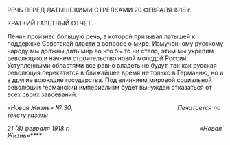 РЕЧЬ ПЕРЕД ЛАТЫШСКИМИ СТРЕЛКАМИ 20 ФЕВРАЛЯ 1918 г.

КРАТКИЙ ГАЗЕТНЫЙ ОТЧЕТ

Ленин произнес большую речь, в которой призывал латышей к поддержке Советской власти в вопросе о мире. Измученному русскому народу мы должны дать мир во что бы то ни стало, этим мы укрепим революцию и начнем строительство новой молодой Рос­сии. Уступленными областями все равно владеть не будут, так как русская революция перекатится в ближайшее время не только в Германию, но и в другие воюющие госу­дарства. Под влиянием мировой социальной революции германский империализм бу­дет вынужден отказаться от всех своих завоеваний.

_«Новая Жизнь» № 30,                                                              Печатается по тексту газеты_

_21 (8) февраля 1918 г.                                                                             «Новая Жизнь»**_**